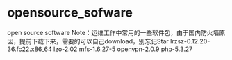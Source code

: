 # opensource_sofware
open source software
Note：运维工作中常用的一些软件包，由于国内防火墙原因，提前下载下来，需要的可以自己download，别忘记Star
lrzsz-0.12.20-36.fc22.x86_64
lzo-2.02
mfs-1.6.27-5
openvpn-2.0.9
php-5.3.27
